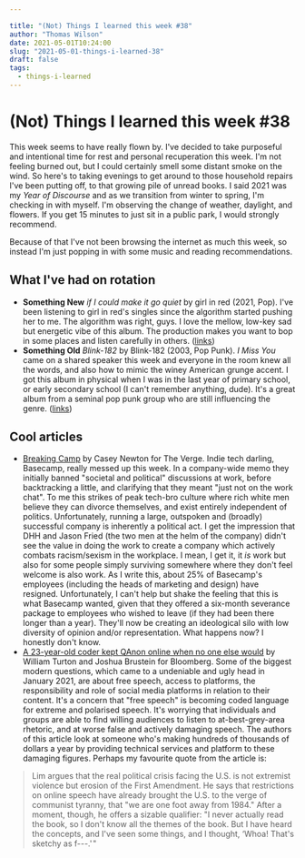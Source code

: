 ```yaml
---

title: "(Not) Things I learned this week #38"
author: "Thomas Wilson"
date: 2021-05-01T10:24:00
slug: "2021-05-01-things-i-learned-38"
draft: false
tags:
  - things-i-learned
---
```


# (Not) Things I learned this week #38

This week seems to have really flown by. I've decided to take purposeful and intentional time for rest and personal recuperation this week. I'm not feeling burned out, but I could certainly smell some distant smoke on the wind. So here's to taking evenings to get around to those household repairs I've been putting off, to that growing pile of unread books. I said 2021 was my _Year of Discourse_ and as we transition from winter to spring, I'm checking in with myself. I'm observing the change of weather, daylight, and flowers. If you get 15 minutes to just sit in a public park, I would strongly recommend.

Because of that I've not been browsing the internet as much this week, so instead I'm just popping in with some music and reading recommendations.

## What I've had on rotation

- **Something New** _if I could make it go quiet_ by girl in red (2021, Pop). I've been listening to girl in red's singles since the algorithm started pushing her to me. The algorithm was right, guys. I love the mellow, low-key sad but energetic vibe of this album. The production makes you want to bop in some places and listen carefully in others. ([links](https://songwhip.com/girl-in-red/if-i-could-make-it-go-quiet))
- **Something Old** _Blink-182_ by Blink-182 (2003, Pop Punk). _I Miss You_ came on a shared speaker this week and everyone in the room knew all the words, and also how to mimic the winey American grunge accent. I got this album in physical when I was in the last year of primary school, or early secondary school (I can't remember anything, dude). It's a great album from a seminal pop punk group who are still influencing the genre. ([links](https://songwhip.com/blink-182/blink-182))

## Cool articles

- [Breaking Camp](https://www.theverge.com/2021/4/27/22406673/basecamp-political-speech-policy-controversy) by Casey Newton for The Verge. Indie tech darling, Basecamp, really messed up this week. In a company-wide memo they initially banned "societal and political" discussions at work, before backtracking a little, and clarifying that they meant "just not on the work chat". To me this strikes of peak tech-bro culture where rich white men believe they can divorce themselves, and exist entirely independent of politics. Unfortunately, running a large, outspoken and (broadly) successful company is inherently a political act. I get the impression that DHH and Jason Fried (the two men at the helm of the company) didn't see the value in doing the work to create a company which actively combats racism/sexism in the workplace. I mean, I get it, it _is_ work but also for some people simply surviving somewhere where they don't feel welcome is also work. As I write this, about 25% of Basecamp's employees (including the heads of marketing and design) have resigned. Unfortunately, I can't help but shake the feeling that this is what Basecamp wanted, given that they offered a six-month severance package to employees who wished to leave (if they had been there longer than a year). They'll now be creating an ideological silo with low diversity of opinion and/or representation. What happens now? I honestly don't know.
- [A 23-year-old coder kept QAnon online when no one else would](https://www.bloomberg.com/news/features/2021-04-14/qanon-daily-stormer-far-right-have-been-kept-online-by-nick-lim-s-vanwatech) by William Turton and Joshua Brustein for Bloomberg. Some of the biggest modern questions, which came to a undeniable and ugly head in January 2021, are about free speech, access to platforms, the responsibility and role of social media platforms in relation to their content. It's a concern that "free speech" is becoming coded language for extreme and polarised speech. It's worrying that individuals and groups are able to find willing audiences to listen to at-best-grey-area rhetoric, and at worse false and actively damaging speech. The authors of this article look at someone who's making hundreds of thousands of dollars a year by providing technical services and platform to these damaging figures. Perhaps my favourite quote from the article is:

> Lim argues that the real political crisis facing the U.S. is not extremist violence but erosion of the First Amendment. He says that restrictions on online speech have already brought the U.S. to the verge of communist tyranny, that "we are one foot away from 1984." After a moment, though, he offers a sizable qualifier: "I never actually read the book, so I don't know all the themes of the book. But I have heard the concepts, and I've seen some things, and I thought, ‘Whoa! That's sketchy as f---.' "
